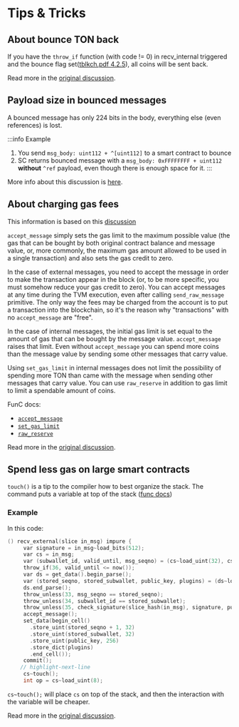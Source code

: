 # Tips & Tricks

## About bounce TON back

If you have the `throw_if` function (with code != 0) in recv_internal triggered and the bounce flag
set([tblkch.pdf 4.2.5](https://newton-blockchain.github.io/tblkch.pdf)), all coins will be sent back.

Read more in the [original discussion](https://t.me/tondev/44958).

## Payload size in bounced messages

A bounced message has only 224 bits in the body, everything else (even references) is lost.

:::info Example

1. You send `msg_body: uint112 + ^[uint112]` to a smart contract to bounce
2. SC returns bounced message with a `msg_body: 0xFFFFFFFF + uint112` **without** `^ref` payload, even though there is
   enough space for it.
:::

More info about this discussion is [here](https://t.me/tondev_eng/11201).

## About charging gas fees

This information is based on this [discussion](https://github.com/DKeysil/awesome-ton-smart-contracts/issues/1)

`accept_message` simply sets the gas limit to the maximum possible value (the gas that can be bought by both original
contract balance and message value, or, more commonly, the maximum gas amount allowed to be used in a single transaction) and
also sets the gas credit to zero.

In the case of external messages, you need to accept the message in order to make the transaction appear in the block (or,
to be more specific, you must somehow reduce your gas credit to zero). You can accept messages at any time during the TVM
execution, even after calling `send_raw_message` primitive. The only way the fees may be charged from the account is to
put a transaction into the blockchain, so it's the reason why "transactions" with no `accept_message` are "free".

In the case of internal messages, the initial gas limit is set equal to the amount of gas that can be bought by the message
value. `accept_message` raises that limit. Even without `accept_message` you can spend more coins than the message value
by sending some other messages that carry value.

Using `set_gas_limit` in internal messages does not limit the possibility of spending more TON than came with the
message when sending other messages that carry value. You can use `raw_reserve` in addition to gas limit to limit a
spendable amount of coins.

FunC docs:

- [`accept_message`](/develop/func/stdlib#accept_message)
- [`set_gas_limit`](/develop/func/stdlib#set_gas_limit)
- [`raw_reserve`](/develop/func/stdlib#raw_reserve)

Read more in the [original discussion](https://t.me/tondev/45882).

## Spend less gas on large smart contracts

`touch()` is a tip to the compiler how to best organize the stack. The command puts a variable at top of the
stack ([func docs](/develop/func/stdlib#impure_touch))

### Example

In this code:

```cpp
() recv_external(slice in_msg) impure {
     var signature = in_msg~load_bits(512);
     var cs = in_msg;
     var (subwallet_id, valid_until, msg_seqno) = (cs~load_uint(32), cs~load_uint(32), cs~load_uint(32));
     throw_if(36, valid_until <= now());
     var ds = get_data().begin_parse();
     var (stored_seqno, stored_subwallet, public_key, plugins) = (ds~load_uint(32), ds~load_uint(32), ds~load_uint(256), ds~load_dict());
     ds.end_parse();
     throw_unless(33, msg_seqno == stored_seqno);
     throw_unless(34, subwallet_id == stored_subwallet);
     throw_unless(35, check_signature(slice_hash(in_msg), signature, public_key));
     accept_message();
     set_data(begin_cell()
       .store_uint(stored_seqno + 1, 32)
       .store_uint(stored_subwallet, 32)
       .store_uint(public_key, 256)
       .store_dict(plugins)
       .end_cell());
     commit();
    // highlight-next-line
     cs~touch();
     int op = cs~load_uint(8);
```

`cs~touch();` will place `cs` on top of the stack, and then the interaction with the variable will be cheaper.

Read more in the [original discussion](https://t.me/tondev/45956).